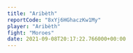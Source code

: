 ```yaml
---
title: "Aribèth"
reportCode: "8xYj6HGhaczKw1My"
player: "Aribèth"
fight: "Moroes"
date: 2021-09-08T20:17:22.766000+00:00
---
```

